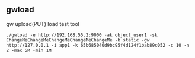 ## gwload
gw upload(PUT) load test tool
```
./gwload -e http://192.168.55.2:9000 -ak object_user1 -sk ChangeMeChangeMeChangeMeChangeMeChangeMe -b static -gw http://127.0.0.1 -i app1 -k 65b685040d9bc95f4d124f1bab89c052 -c 10 -n 2 -max 5M -min 1M
```

